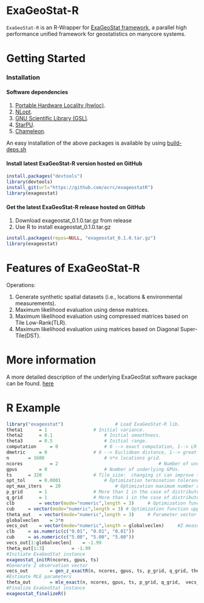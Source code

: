 ExaGeoStat-R
============

`ExaGeoStat-R` is an R-Wrapper for [ExaGeoStat framework]((https://github.com/ecrc/exageostat)), a parallel high performance unified framework for geostatistics on manycore systems.

Getting Started
===============

### Installation

#### Software dependencies
1. [Portable Hardware Locality (hwloc)](https://www.open-mpi.org/projects/hwloc/).
2. [NLopt](https://nlopt.readthedocs.io/en/latest/).
3. [GNU Scientific Library (GSL)](https://www.gnu.org/software/gsl/doc/html/index.html).
4. [StarPU](http://starpu.gforge.inria.fr/).
5. [Chameleon](https://project.inria.fr/chameleon/).

An easy installation of the above packages is available by using [build-deps.sh](https://github.com/ecrc/exageostatR/blob/master/build_deps.sh)


#### Install latest ExaGeoStat-R version hosted on GitHub
```r
install.packages("devtools")
library(devtools)
install_git(url="https://github.com/ecrc/exageostatR")
library(exageostat)
```


#### Get the latest ExaGeoStat-R release  hosted on GitHub

1. Download exageostat_0.1.0.tar.gz from release
2. Use R to install exageostat_0.1.0.tar.gz
```r
install.packages(repos=NULL, "exageostat_0.1.0.tar.gz")
library(exageostat)
```


Features of ExaGeoStat-R
========================
Operations:

1. Generate synthetic spatial datasets (i.e., locations & environmental measurements).
2. Maximum likelihood evaluation using dense matrices.
3. Maximum likelihood evaluation using compressed matrices based on Tile Low-Rank(TLR).
4. Maximum likelihood evaluation using  matrices based on Diagonal Super-Tile(DST).

More information
================

A more detailed description of the underlying ExaGeoStat software package can be found. [here](https://github.com/ecrc/exageostat)

R Example
================
```r
library("exageostat")					# Load ExaGeoStat-R lib.
theta1		= 1					# Initial variance.
theta2 		= 0.1					# Initial smoothness.
theta3 		= 0.5   				# Initial range.
computation 	= 0					# 0 --> exact computation, 1--> LR approx. computation.
dmetric 	= 0					# 0 --> Euclidean distance, 1--> great circle distance.
n		= 1600         				# n*n locations grid.
ncores          = 2                                     # Number of underlying CPUs.
gpus		= 0    					# Number of underlying GPUs.
ts		= 320					# Tile_size:  changing it can improve the performance. No fixed value can be given.
opt_tol		= 0.0001				# Optimization termination tolerance.
opt_max_iters	= 20					# Optimization maximum number of iterations.
p_grid		= 1					# More than 1 in the case of distributed systems 
q_grid		= 1					# More than 1 in the case of distributed systems ( usually equals to p_grid)
clb 		= vector(mode="numeric",length = 3)  	# Optimization function lower bounds values.
cub		= vector(mode="numeric",length = 3)	# Optimization function upper bounds values.
theta_out 	= vector(mode="numeric",length = 3)   	# Parameter vector output.
globalveclen 	= 3*n
vecs_out 	= vector(mode="numeric",length = globalveclen)     #Z measurements of n locations
clb		= as.numeric(c("0.01", "0.01", "0.01"))
cub		= as.numeric(c("5.00", "5.00", "5.00"))
vecs_out[1:globalveclen]	= -1.99
theta_out[1:3]			= -1.99
#Initiate ExaGeoStat instance
exageostat_initR(ncores, gpus, ts)
#Generate Z observation vector
vecs_out        = gen_z_exactR(n, ncores, gpus, ts, p_grid, q_grid, theta1, theta2, theta3, dmetric, globalveclen)
#Estimate MLE parameters
theta_out       = mle_exact(n, ncores, gpus, ts, p_grid, q_grid,  vecs_out[1:n],  vecs_out[n+1:(2*n)],  vecs_out[(2*n+1):(3*n)], clb, cub, dmetric, opt_tol, opt_max_iters)
#Finalize ExaGeoStat instance
exageostat_finalizeR()
```
